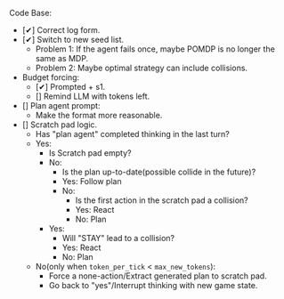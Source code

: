 Code Base:
- [✔] Correct log form.
- [✔] Switch to new seed list.
    - Problem 1: If the agent fails once, maybe POMDP is no longer the same as MDP.
    - Problem 2: Maybe optimal strategy can include collisions.
- Budget forcing:
    - [✔] Prompted + s1.
    - [] Remind LLM with tokens left.
- [] Plan agent prompt:
    - Make the format more reasonable.
- [] Scratch pad logic.
    - Has "plan agent" completed thinking in the last turn?
    - Yes:
        - Is Scratch pad empty?
        - No: 
            - Is the plan up-to-date(possible collide in the future)?
            - Yes: Follow plan
            - No:
                - Is the first action in the scratch pad a collision?
                - Yes: React
                - No: Plan
        - Yes: 
            - Will "STAY" lead to a collision?
            - Yes: React
            - No: Plan
    - No(only when `token_per_tick` < `max_new_tokens`):
        - Force a none-action/Extract generated plan to scratch pad.
        - Go back to "yes"/Interrupt thinking with new game state.

